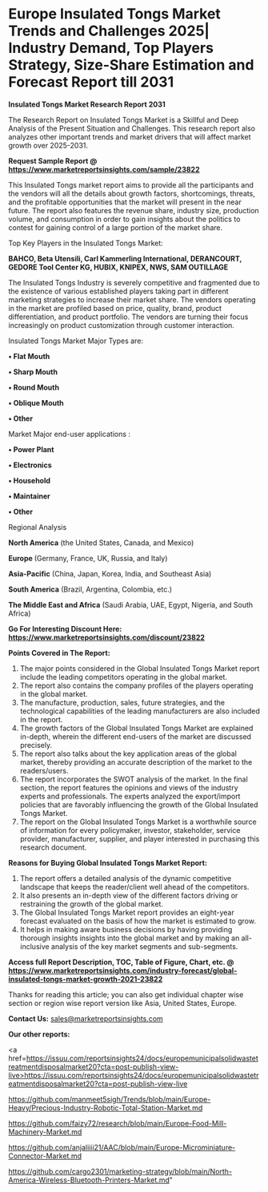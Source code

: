 # Europe Insulated Tongs Market Trends and Challenges 2025| Industry Demand, Top Players Strategy, Size-Share Estimation and Forecast Report till 2031

<strong>Insulated Tongs Market Research Report 2031</strong>

The Research Report on Insulated Tongs Market is a Skillful and Deep Analysis of the Present Situation and Challenges. This research report also analyzes other important trends and market drivers that will affect market growth over 2025-2031.

<strong>Request Sample Report @ <a href=https://www.marketreportsinsights.com/sample/23822>https://www.marketreportsinsights.com/sample/23822</a></strong>

This Insulated Tongs market report aims to provide all the participants and the vendors will all the details about growth factors, shortcomings, threats, and the profitable opportunities that the market will present in the near future. The report also features the revenue share, industry size, production volume, and consumption in order to gain insights about the politics to contest for gaining control of a large portion of the market share.

Top Key Players in the Insulated Tongs Market:

<strong>BAHCO, Beta Utensili, Carl Kammerling International, DERANCOURT, GEDORE Tool Center KG, HUBIX, KNIPEX, NWS, SAM OUTILLAGE</strong>

The Insulated Tongs Industry is severely competitive and fragmented due to the existence of various established players taking part in different marketing strategies to increase their market share. The vendors operating in the market are profiled based on price, quality, brand, product differentiation, and product portfolio. The vendors are turning their focus increasingly on product customization through customer interaction.

Insulated Tongs Market Major Types are:

<strong>• Flat Mouth

• Sharp Mouth

• Round Mouth

• Oblique Mouth

• Other</strong>

Market Major end-user applications :

<strong>• Power Plant

• Electronics

• Household

• Maintainer

• Other</strong>

Regional Analysis

</u><strong><b>North America</b></strong> (the United States, Canada, and Mexico)

<strong><b>Europe </b></strong>(Germany, France, UK, Russia, and Italy)

<strong><b>Asia-Pacific</b></strong> (China, Japan, Korea, India, and Southeast Asia)

<strong><b>South America</b></strong> (Brazil, Argentina, Colombia, etc.)

<strong><b>The Middle East and Africa</b></strong> (Saudi Arabia, UAE, Egypt, Nigeria, and South Africa)

<strong>Go For Interesting Discount Here: <a href=https://www.marketreportsinsights.com/discount/23822>https://www.marketreportsinsights.com/discount/23822</a></strong>

<strong>Points Covered in The Report:</strong>
<ol>
  <li>The major points considered in the Global Insulated Tongs Market report include the leading competitors operating in the global market.</li>
  <li>The report also contains the company profiles of the players operating in the global market.</li>
  <li>The manufacture, production, sales, future strategies, and the technological capabilities of the leading manufacturers are also included in the report.</li>
  <li>The growth factors of the Global Insulated Tongs Market are explained in-depth, wherein the different end-users of the market are discussed precisely.</li>
  <li>The report also talks about the key application areas of the global market, thereby providing an accurate description of the market to the readers/users.</li>
  <li>The report incorporates the SWOT analysis of the market. In the final section, the report features the opinions and views of the industry experts and professionals. The experts analyzed the export/import policies that are favorably influencing the growth of the Global Insulated Tongs Market.</li>
  <li>The report on the Global Insulated Tongs Market is a worthwhile source of information for every policymaker, investor, stakeholder, service provider, manufacturer, supplier, and player interested in purchasing this research document.</li>
</ol>
<strong>Reasons for Buying Global Insulated Tongs Market Report:</strong>

<ol>
  <li>The report offers a detailed analysis of the dynamic competitive landscape that keeps the reader/client well ahead of the competitors.</li>
  <li>It also presents an in-depth view of the different factors driving or restraining the growth of the global market.</li>
  <li>The Global Insulated Tongs Market report provides an eight-year forecast evaluated on the basis of how the market is estimated to grow.</li>
  <li>It helps in making aware business decisions by having providing thorough insights insights into the global market and by making an all-inclusive analysis of the key market segments and sub-segments.</li>
</ol>
<strong>Access full Report Description, TOC, Table of Figure, Chart, etc. @ <a href=https://www.marketreportsinsights.com/industry-forecast/global-insulated-tongs-market-growth-2021-23822>https://www.marketreportsinsights.com/industry-forecast/global-insulated-tongs-market-growth-2021-23822</a></strong>


Thanks for reading this article; you can also get individual chapter wise section or region wise report version like Asia, United States, Europe.

<strong>Contact Us:</strong>
sales@marketreportsinsights.com

<strong>Our other reports:</strong>

<a href=https://issuu.com/reportsinsights24/docs/europemunicipalsolidwastetreatmentdisposalmarket20?cta=post-publish-view-live>https://issuu.com/reportsinsights24/docs/europemunicipalsolidwastetreatmentdisposalmarket20?cta=post-publish-view-live</a>

<a href=https://github.com/manmeet5sigh/Trends/blob/main/Europe-Heavy/Precious-Industry-Robotic-Total-Station-Market.md>https://github.com/manmeet5sigh/Trends/blob/main/Europe-Heavy/Precious-Industry-Robotic-Total-Station-Market.md</a>

<a href=https://github.com/faizy72/research/blob/main/Europe-Food-Mill-Machinery-Market.md>https://github.com/faizy72/research/blob/main/Europe-Food-Mill-Machinery-Market.md</a>

<a href=https://github.com/anjaliiii21/AAC/blob/main/Europe-Microminiature-Connector-Market.md>https://github.com/anjaliiii21/AAC/blob/main/Europe-Microminiature-Connector-Market.md</a>

<a href=https://github.com/cargo2301/marketing-strategy/blob/main/North-America-Wireless-Bluetooth-Printers-Market.md>https://github.com/cargo2301/marketing-strategy/blob/main/North-America-Wireless-Bluetooth-Printers-Market.md</a>"
